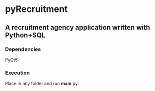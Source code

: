 # pyRecruitment
## A recruitment agency application written with Python+SQL

### Dependencies
PyQt5

### Execution
Place in any folder and run __main__.py

